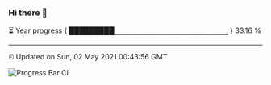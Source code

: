 ### Hi there 👋

⏳ Year progress { █████████▁▁▁▁▁▁▁▁▁▁▁▁▁▁▁▁▁▁▁▁▁ } 33.16 %

---

⏰ Updated on Sun, 02 May 2021 00:43:56 GMT

![Progress Bar CI](https://github.com/liununu/liununu/workflows/Progress%20Bar%20CI/badge.svg)
